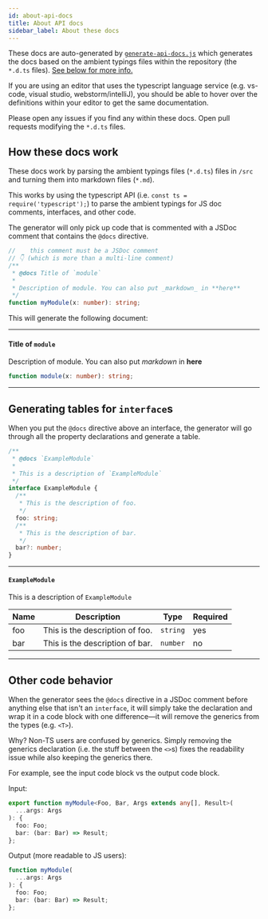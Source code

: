 ```yaml
---
id: about-api-docs
title: About API docs
sidebar_label: About these docs
---
```


These docs are auto-generated by [`generate-api-docs.js`](https://github.com/JustSift/ReSift/blob/master/website/generate-api-doc.js) which generates the docs based on the ambient typings files within the repository (the `*.d.ts` files). [See below for more info.](#how-these-docs-work)

If you are using an editor that uses the typescript language service (e.g. vs-code, visual studio, webstorm/intelliJ), you should be able to hover over the definitions within your editor to get the same documentation.

Please open any issues if you find any within these docs. Open pull requests modifying the `*.d.ts` files.

## How these docs work

These docs work by parsing the ambient typings files (`*.d.ts`) files in `/src` and turning them into markdown files (`*.md`).

This works by using the typescript API (i.e. `const ts = require('typescript');`) to parse the ambient typings for JS doc comments, interfaces, and other code.

The generator will only pick up code that is commented with a JSDoc comment that contains the `@docs` directive.

```ts
//    this comment must be a JSDoc comment
// 👇 (which is more than a multi-line comment)
/**
 * @docs Title of `module`
 *
 * Description of module. You can also put _markdown_ in **here**
 */
function myModule(x: number): string;
```

This will generate the following document:

---

#### Title of `module`

Description of module. You can also put _markdown_ in **here**

```ts
function module(x: number): string;
```

---

## Generating tables for `interface`s

When you put the `@docs` directive above an interface, the generator will go through all the property declarations and generate a table.

```ts
/**
 * @docs `ExampleModule`
 *
 * This is a description of `ExampleModule`
 */
interface ExampleModule {
  /**
   * This is the description of foo.
   */
  foo: string;
  /**
   * This is the description of bar.
   */
  bar?: number;
}
```

---

#### `ExampleModule`

This is a description of `ExampleModule`

| Name | Description                     | Type                | Required |
| ---- | ------------------------------- | ------------------- | -------- |
| foo  | This is the description of foo. | <code>string</code> | yes      |
| bar  | This is the description of bar. | <code>number</code> | no       |

---

## Other code behavior

When the generator sees the `@docs` directive in a JSDoc comment before anything else that isn't an `interface`, it will simply take the declaration and wrap it in a code block with one difference—it will remove the generics from the types (e.g. `<T>`).

Why? Non-TS users are confused by generics. Simply removing the generics declaration (i.e. the stuff between the `<>`s) fixes the readability issue while also keeping the generics there.

For example, see the input code block vs the output code block.

Input:

```ts
export function myModule<Foo, Bar, Args extends any[], Result>(
  ...args: Args
): {
  foo: Foo;
  bar: (bar: Bar) => Result;
};
```

Output (more readable to JS users):

```ts
function myModule(
  ...args: Args
): {
  foo: Foo;
  bar: (bar: Bar) => Result;
};
```
